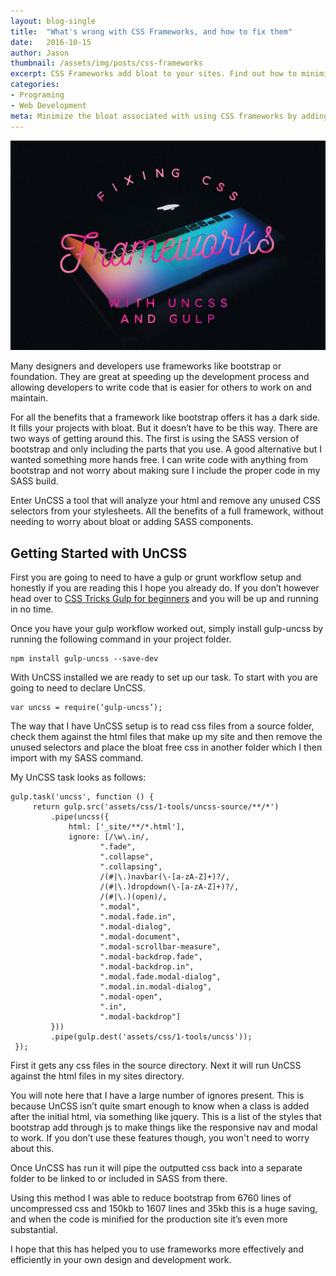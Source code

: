 ```yaml
---
layout: blog-single
title:  "What's wrong with CSS Frameworks, and how to fix them"
date:   2016-10-15
author: Jason
thumbnail: /assets/img/posts/css-frameworks
excerpt: CSS Frameworks add bloat to your sites. Find out how to minimize this but still use these great tools.
categories:
- Programing
- Web Development
meta: Minimize the bloat associated with using CSS frameworks by adding one simple step to your workflow. By Jason M Design.
---
```


![Fixing CSS Frameworks](/assets/img/posts/css-frameworks.jpg)

Many designers and developers use frameworks like bootstrap or foundation. They are great at speeding up the development process and allowing developers to write code that is easier for others to work on and maintain.

For all the benefits that a framework like bootstrap offers it has a dark side. It fills your projects with bloat. But it doesn’t have to be this way. There are two ways of getting around this. The first is using the SASS version of bootstrap and only including the parts that you use. A good alternative but I wanted something more hands free. I can write code with anything from bootstrap and not worry about making sure I include the proper code in my SASS build.

Enter UnCSS a tool that will analyze your html and remove any unused CSS selectors from your stylesheets. All the benefits of a full framework, without needing to worry about bloat or adding SASS components.

Getting Started with UnCSS
-

First you are going to need to have a gulp or grunt workflow setup and honestly if you are reading this I hope you already do. If you don’t however head over to [CSS Tricks Gulp for beginners](//css-tricks.com/gulp-for-beginners/) and you will be up and running in no time.

Once you have your gulp workflow worked out, simply install gulp-uncss by running the following command in your project folder.

~~~
npm install gulp-uncss --save-dev
~~~

With UnCSS installed we are ready to set up our task. To start with you are going to need to declare UnCSS.
~~~
var uncss = require(‘gulp-uncss’);
~~~

The way that I have UnCSS setup is to read css files from a source folder, check them against the html files that make up my site and then remove the unused selectors and place the bloat free css in another folder which I then import with my SASS command.

My UnCSS task looks as follows:

~~~
gulp.task('uncss', function () {
     return gulp.src('assets/css/1-tools/uncss-source/**/*')
         .pipe(uncss({
             html: ['_site/**/*.html'],
             ignore: [/\w\.in/,
                    ".fade",
                    ".collapse",
                    ".collapsing",
                    /(#|\.)navbar(\-[a-zA-Z]+)?/,
                    /(#|\.)dropdown(\-[a-zA-Z]+)?/,
                    /(#|\.)(open)/,
                    ".modal",
                    ".modal.fade.in",
                    ".modal-dialog",
                    ".modal-document",
                    ".modal-scrollbar-measure",
                    ".modal-backdrop.fade",
                    ".modal-backdrop.in",
                    ".modal.fade.modal-dialog",
                    ".modal.in.modal-dialog",
                    ".modal-open",
                    ".in",
                    ".modal-backdrop"]
         }))
         .pipe(gulp.dest('assets/css/1-tools/uncss'));
 });
 ~~~

First it gets any css files in the source directory. Next it will run UnCSS against the html files in my sites directory.

You will note here that I have a large number of ignores present. This is because UnCSS isn’t quite smart enough to know when a class is added after the initial html, via something like jquery. This is a list of the styles that bootstrap add through js to make things like the responsive nav and modal to work. If you don’t use these features though, you won't need to worry about this.

Once UnCSS has run it will pipe the outputted css back into a separate folder to be linked to or included in SASS from there.

Using this method I was able to reduce bootstrap from 6760 lines of uncompressed css and 150kb to 1607 lines and 35kb this is a huge saving, and when the code is minified for the production site it’s even more substantial.

I hope that this has helped you to use frameworks more effectively and efficiently in your own design and development work.
